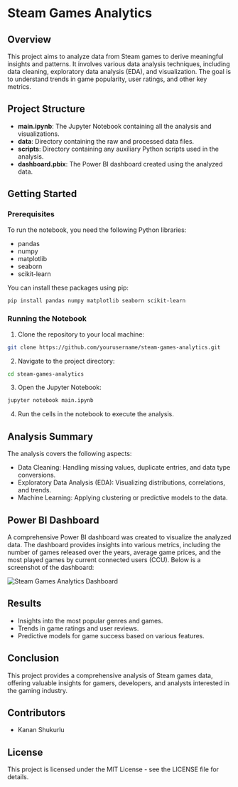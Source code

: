 
# Steam Games Analytics

## Overview

This project aims to analyze data from Steam games to derive meaningful insights and patterns. It involves various data analysis techniques, including data cleaning, exploratory data analysis (EDA), and visualization. The goal is to understand trends in game popularity, user ratings, and other key metrics.

## Project Structure

- **main.ipynb**: The Jupyter Notebook containing all the analysis and visualizations.
- **data**: Directory containing the raw and processed data files.
- **scripts**: Directory containing any auxiliary Python scripts used in the analysis.
- **dashboard.pbix**: The Power BI dashboard created using the analyzed data.

## Getting Started

### Prerequisites

To run the notebook, you need the following Python libraries:

- pandas
- numpy
- matplotlib
- seaborn
- scikit-learn

You can install these packages using pip:

```bash
pip install pandas numpy matplotlib seaborn scikit-learn
```

### Running the Notebook

1. Clone the repository to your local machine:

```bash
git clone https://github.com/yourusername/steam-games-analytics.git
```

2. Navigate to the project directory:

```bash
cd steam-games-analytics
```

3. Open the Jupyter Notebook:

```bash
jupyter notebook main.ipynb
```

4. Run the cells in the notebook to execute the analysis.

## Analysis Summary

The analysis covers the following aspects:

- Data Cleaning: Handling missing values, duplicate entries, and data type conversions.
- Exploratory Data Analysis (EDA): Visualizing distributions, correlations, and trends.
- Machine Learning: Applying clustering or predictive models to the data.

## Power BI Dashboard

A comprehensive Power BI dashboard was created to visualize the analyzed data. The dashboard provides insights into various metrics, including the number of games released over the years, average game prices, and the most played games by current connected users (CCU). Below is a screenshot of the dashboard:

![Steam Games Analytics Dashboard](./dashboard.png)

## Results

- Insights into the most popular genres and games.
- Trends in game ratings and user reviews.
- Predictive models for game success based on various features.

## Conclusion

This project provides a comprehensive analysis of Steam games data, offering valuable insights for gamers, developers, and analysts interested in the gaming industry.

## Contributors

- Kanan Shukurlu

## License

This project is licensed under the MIT License - see the LICENSE file for details.
